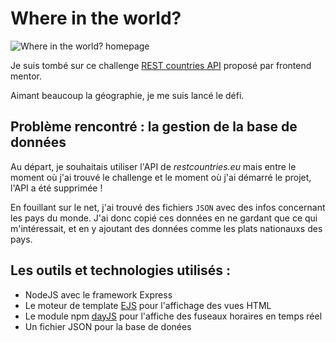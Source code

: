 # Where in the world?

![Where in the world? homepage](https://cedriccharlesia.com/img/where-in-the-world.jpg)

Je suis tombé sur ce challenge [REST countries API](https://www.frontendmentor.io/challenges/rest-countries-api-with-color-theme-switcher-5cacc469fec04111f7b848ca) proposé par frontend mentor.

Aimant beaucoup la géographie, je me suis lancé le défi.

## Problème rencontré : la gestion de la base de données

Au départ, je souhaitais utiliser l'API de *restcountries.eu* mais entre le moment où j'ai trouvé le challenge et le moment où j'ai démarré le projet, l'API a été supprimée !

En fouillant sur le net, j'ai trouvé des fichiers ``JSON`` avec des infos concernant les pays du monde.
J'ai donc copié ces données en ne gardant que ce qui m'intéressait, et en y ajoutant des données comme les plats nationauxs des pays.

## Les outils et technologies utilisés :

* NodeJS avec le framework Express
* Le moteur de template [EJS](https://ejs.co/) pour l'affichage des vues HTML
* Le module npm [dayJS](https://day.js.org/) pour l'affiche des fuseaux horaires en temps réel
* Un fichier JSON pour la base de donées
